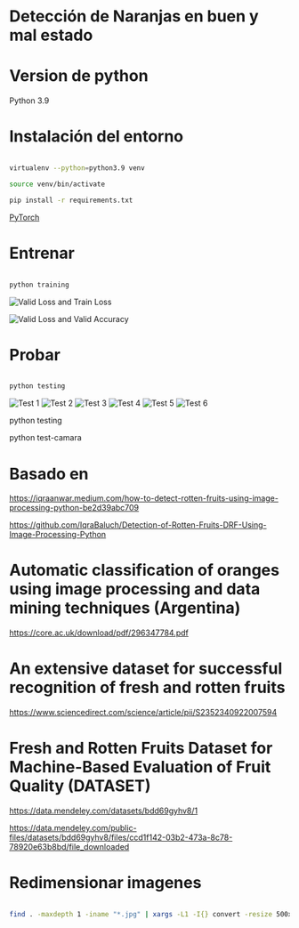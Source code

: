 Detección de Naranjas en buen y mal estado
======

# Version de python

Python 3.9

# Instalación del entorno

```bash

virtualenv --python=python3.9 venv

source venv/bin/activate

pip install -r requirements.txt

```

[PyTorch](https://www.gcptutorials.com/post/how-to-install-pytorch-with-pip)




# Entrenar

```bash

python training

```

![Valid Loss and Train Loss](/imagenes/ValidLossandTrainLoss.png)


![Valid Loss and Valid Accuracy](/imagenes/ValidLossandValidAccuracy.png)


# Probar

```bash

python testing

```


![Test 1](/imagenes/test1.png)
![Test 2](/imagenes/test2.png)
![Test 3](/imagenes/test3.png)
![Test 4](/imagenes/test4.png)
![Test 5](/imagenes/test5.png)
![Test 6](/imagenes/test6.png)





python testing

python test-camara

# Basado en

https://iqraanwar.medium.com/how-to-detect-rotten-fruits-using-image-processing-python-be2d39abc709

https://github.com/IqraBaluch/Detection-of-Rotten-Fruits-DRF-Using-Image-Processing-Python


# Automatic classification of oranges using image processing and data mining techniques (Argentina)
https://core.ac.uk/download/pdf/296347784.pdf

# An extensive dataset for successful recognition of fresh and rotten fruits

https://www.sciencedirect.com/science/article/pii/S2352340922007594

# Fresh and Rotten Fruits Dataset for Machine-Based Evaluation of Fruit Quality (DATASET)

https://data.mendeley.com/datasets/bdd69gyhv8/1

https://data.mendeley.com/public-files/datasets/bdd69gyhv8/files/ccd1f142-03b2-473a-8c78-78920e63b8bd/file_downloaded


# Redimensionar imagenes


```bash

find . -maxdepth 1 -iname "*.jpg" | xargs -L1 -I{} convert -resize 500x500 "{}" resize/"{}"

```